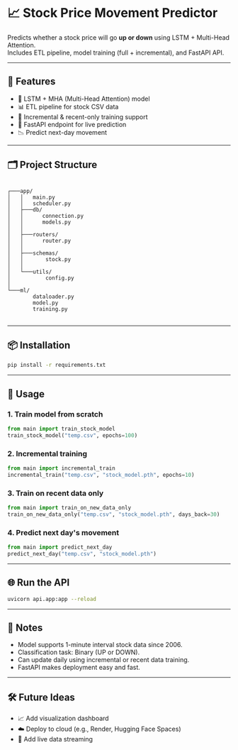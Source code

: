 # 📈 Stock Price Movement Predictor

Predicts whether a stock price will go **up or down** using LSTM + Multi-Head Attention.  
Includes ETL pipeline, model training (full + incremental), and FastAPI API.

---

## 🔧 Features

- 🧠 LSTM + MHA (Multi-Head Attention) model
- 📊 ETL pipeline for stock CSV data
- 🔁 Incremental & recent-only training support
- 🚀 FastAPI endpoint for live prediction
- 📉 Predict next-day movement

---

## 🗂️ Project Structure


<pre><code> 
┌───app/
│   │   main.py
│   │   scheduler.py
│   ├───db/
│   │      connection.py
│   │      models.py
│   │
│   ├───routers/
│   │      router.py
│   │
│   ├───schemas/
│   │       stock.py
│   │
│   └───utils/
│           config.py
│    
└───ml/
        dataloader.py
        model.py
        training.py
</code> 
</pre>

---

## 📦 Installation

```bash
pip install -r requirements.txt
````

---

## 🧪 Usage

### 1. Train model from scratch

```python
from main import train_stock_model
train_stock_model("temp.csv", epochs=100)
```

### 2. Incremental training

```python
from main import incremental_train
incremental_train("temp.csv", "stock_model.pth", epochs=10)
```

### 3. Train on recent data only

```python
from main import train_on_new_data_only
train_on_new_data_only("temp.csv", "stock_model.pth", days_back=30)
```

### 4. Predict next day's movement

```python
from main import predict_next_day
predict_next_day("temp.csv", "stock_model.pth")
```

---

## 🌐 Run the API

```bash
uvicorn api.app:app --reload
```

---

## 📌 Notes

* Model supports 1-minute interval stock data since 2006.
* Classification task: Binary (UP or DOWN).
* Can update daily using incremental or recent data training.
* FastAPI makes deployment easy and fast.

---

## 🛠 Future Ideas

* 📈 Add visualization dashboard
* ☁️ Deploy to cloud (e.g., Render, Hugging Face Spaces)
* 💾 Add live data streaming


